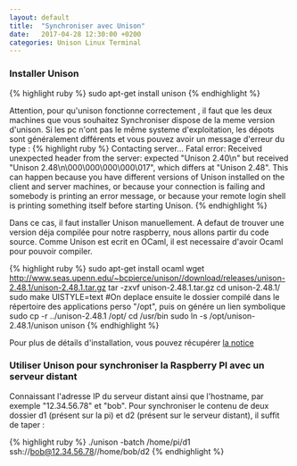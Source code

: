 ```yaml
---
layout: default
title:  "Synchroniser avec Unison"
date:   2017-04-28 12:30:00 +0200
categories: Unison Linux Terminal 
---
```


<h3>Installer Unison</h3>
{% highlight ruby %}
sudo apt-get install unison
{% endhighlight %}

Attention, pour qu'unison fonctionne correctement , il faut que les deux machines que vous souhaitez Synchroniser dispose de la meme version d'unison.
Si les pc n'ont pas le même systeme d'exploitation, les dépots sont généralement différents et vous pouvez avoir un message d'erreur du type : 
{% highlight ruby %}
Contacting server...
Fatal error: Received unexpected header from the server:
 expected "Unison 2.40\n" but received "Unison 2.48\n\000\000\000\000\017", 
which differs at "Unison 2.48".
This can happen because you have different versions of Unison
installed on the client and server machines, or because
your connection is failing and somebody is printing an error
message, or because your remote login shell is printing
something itself before starting Unison.
{% endhighlight %}

Dans ce cas, il faut installer Unison manuellement. A defaut de trouver une version déja compilée pour notre raspberry, nous allons partir du code source.
Comme Unison est ecrit en OCaml, il est necessaire d'avoir Ocaml pour pouvoir compiler.

{% highlight ruby %}
sudo apt-get install ocaml
wget http://www.seas.upenn.edu/~bcpierce/unison//download/releases/unison-2.48.1/unison-2.48.1.tar.gz
tar -zxvf unison-2.48.1.tar.gz
cd unison-2.48.1/
sudo make UISTYLE=text
#On deplace ensuite le dossier compilé dans le répertoire des applications perso "/opt", puis on génére un lien symbolique
sudo cp -r ../unison-2.48.1 /opt/
cd /usr/bin
sudo ln -s /opt/unison-2.48.1/unison unison
{% endhighlight %}


Pour plus de détails d'installation, vous pouvez récupérer <a href="http://www.seas.upenn.edu/~bcpierce/unison//download/releases/unison-2.48.1/unison-2.48.1-manual.pdf">la notice</a>

<h3>Utiliser Unison pour synchroniser la Raspberry PI avec un serveur distant  </h3>

Connaissant l'adresse IP du serveur distant ainsi que l'hostname, par exemple "12.34.56.78" et "bob". Pour synchroniser le contenu de deux dossier d1 (présent sur la pi) et d2 (présent sur le serveur distant), il suffit de taper :

{% highlight ruby %}
./unison -batch /home/pi/d1 ssh://bob@12.34.56.78//home/bob/d2
{% endhighlight %}
